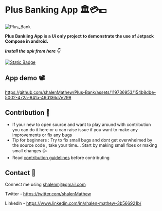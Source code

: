# Plus Banking App 🏛️💳💵

![Plus_Bank](https://github.com/shalenMathew/Plus-Bank/assets/119736953/d68ee5e9-c46b-4d80-80bc-39273448c602)


**Plus Bankiing App is a Ui only project to demonstrate the use of Jetpack Compose in android.**



***Install the apk from here 👇***

[![Static Badge](https://img.shields.io/badge/Plus%20Bank-APK-red?logo=android)](https://github.com/shalenMathew/Plus-Bank/releases/tag/v1.0)



## App demo 📽️
https://github.com/shalenMathew/Plus-Bank/assets/119736953/154b8dbe-5002-472a-941a-49d136d7e299

## Contribution 🤝
- If your new to open source and want to play around with contribution you can do it here or u can raise issue if you want to make any improvements or fix any bugs
- Tip for beginners : Try to fix small bugs and dont get overwhelmed by the source code , take your time... Start by making small fixes or making small changes 👍
- Read [contribution guidelines](CONTRIBUTING.md) before contributing


## Contact 📧
Connect me using shalenmj@gmail.com

Twitter - https://twitter.com/shalenMathew

Linkedln - https://www.linkedin.com/in/shalen-mathew-3b566921b/




